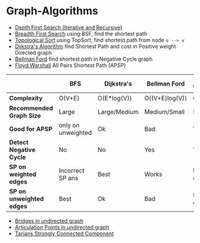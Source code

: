 # Graph-Algorithms

- [Depth First Search (Iterative and Recursive)](./DFS.java)
- [Breadth First Search](./BFS.java) using BSF, find the shortest path
- [Topological Sort](./TopologicalSort.java) using TopSort, find shortest path from node `u --> v`
- [Dijkstra's Algorithm](./Dijkstra.java) find Shortest Path and cost in Positive weight Directed graph
- [Bellman Ford](./BellmanFord.java) find shortest path in Negative Cycle graph
- [Floyd Warshall](./FloydWarshall.java) All Pairs Shortest Path (APSP)


|                            | BFS                | Dijkstra's   | Bellman Ford | Floyd Warshall   |
|----------------------------|--------------------|--------------|--------------|------------------|
| __Complexity__             | O(V+E)             | O(E*log(V))  | O((V+E)log(V)) | O(V<sup>3</sup>) |
| __Recommended Graph Size__ | Large              | Large/Medium | Medium/Small | Small            |
| __Good for APSP__          | only on unweighted | Ok           | Bad          | Yes              |
| __Detect Negative Cycle__  | No                 | No           | Yes          | Yes              |
| __SP on weighted edges__   | Incorrect SP ans   | Best         | Works        | Bad in general   |
| __SP on unweighted edges__ | Best               | Ok           | Bad          | Bad in general   |


- [Bridges in undirected graph](./Bridges.java)
- [Articulation Points in undirected graph](./ArticulationPoints.java)
- [Tarjans Strongly Connected Component](./TarjansSCC.java)